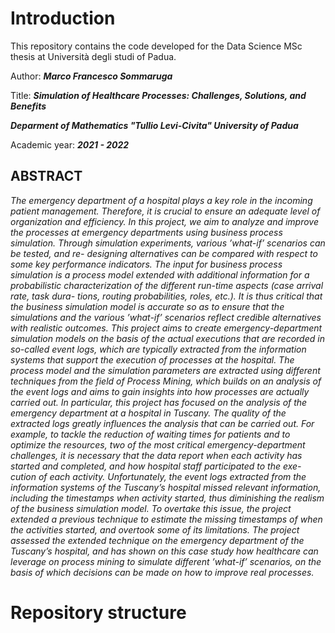 # Introduction

This repository contains the code developed for the Data Science MSc thesis at Università degli studi of Padua.

Author: ***Marco Francesco Sommaruga***

Title: ***Simulation of Healthcare Processes: Challenges, Solutions, and Benefits***

***Deparment of Mathematics "Tullio Levi-Civita" 
University of Padua***

Academic year: ***2021 - 2022*** 


## ABSTRACT

*The emergency department of a hospital plays a key role in the incoming patient management. Therefore, it is crucial to ensure an adequate level of organization and efficiency. In this project, we aim to analyze and improve the processes at emergency departments using business process simulation. Through simulation experiments, various ’what-if’ scenarios can be tested, and re- designing alternatives can be compared with respect to some key performance indicators. The input for business process simulation is a process model extended with additional information for a probabilistic characterization of the different run-time aspects (case arrival rate, task dura- tions, routing probabilities, roles, etc.). It is thus critical that the business simulation model is accurate so as to ensure that the simulations and the various ’what-if’ scenarios reflect credible alternatives with realistic outcomes.
This project aims to create emergency-department simulation models on the basis of the actual executions that are recorded in so-called event logs, which are typically extracted from the information systems that support the execution of processes at the hospital. The process model and the simulation parameters are extracted using different techniques from the field of Process Mining, which builds on an analysis of the event logs and aims to gain insights into how processes are actually carried out. In particular, this project has focused on the analysis of the emergency department at a hospital in Tuscany.
The quality of the extracted logs greatly influences the analysis that can be carried out. For example, to tackle the reduction of waiting times for patients and to optimize the resources, two of the most critical emergency-department challenges, it is necessary that the data report when each activity has started and completed, and how hospital staff participated to the exe- cution of each activity. Unfortunately, the event logs extracted from the information systems of the Tuscany’s hospital missed relevant information, including the timestamps when activity started, thus diminishing the realism of the business simulation model.
To overtake this issue, the project extended a previous technique to estimate the missing timestamps of when the activities started, and overtook some of its limitations.
The project assessed the extended technique on the emergency department of the Tuscany’s hospital, and has shown on this case study how healthcare can leverage on process mining to simulate different ’what-if’ scenarios, on the basis of which decisions can be made on how to improve real processes.*


# Repository structure

